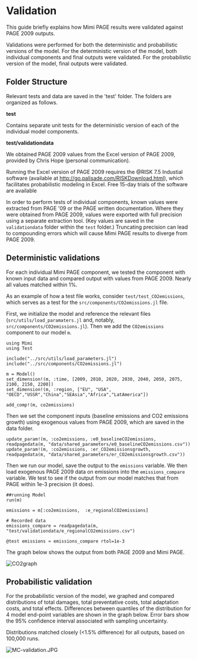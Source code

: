 # Validation

This guide briefly explains how Mimi PAGE results were validated against PAGE 2009 outputs.

Validations were performed for both the deterministic and probabilistic versions of the model. For the deterministic version of the model, both individual components and final outputs were validated. For the probabilistic version of the model, final outputs were validated.

## Folder Structure

Relevant tests and data are saved in the 'test' folder. The folders are organized as follows.

**test**

Contains separate unit tests for the deterministic version of each of the individual model components.

**test/validationdata**

We obtained PAGE 2009 values from the Excel version of PAGE 2009, provided by Chris Hope (personal communication).

Running the Excel version of PAGE 2009 requires the @RISK 7.5 Industial software (available at http://go.palisade.com/RISKDownload.html), which facilitates probabilistic modeling in Excel. Free 15-day trials of the software are available

In order to perform tests of individual components, known values were
extracted from PAGE '09 or the PAGE written documentation. Where they
were obtained from PAGE 2009, values were exported with full precision
using a separate extraction tool. (Key values are saved in the `validationdata` folder within the `test` folder.) Truncating precision can lead to compounding errors which will cause Mimi PAGE results to diverge from PAGE 2009.


## Deterministic validations

For each individual Mimi PAGE component, we tested the component with known input data and compared output with values from PAGE 2009. Nearly all values matched within 1%.

As an example of how a test file works, consider `test/test_CO2emissions`, which serves as a test for the `src/components/CO2emissions.jl` file.

First, we initialize the model and reference the relevant files (`src/utils/load_paramaters.jl` and, notably, `src/components/CO2emissions.jl`). Then we add the `CO2emissions` component to our model `m`.

```
using Mimi
using Test

include("../src/utils/load_parameters.jl")
include("../src/components/CO2emissions.jl")

m = Model()
set_dimension!(m, :time, [2009, 2010, 2020, 2030, 2040, 2050, 2075, 2100, 2150, 2200])
set_dimension!(m, :region, ["EU", "USA", "OECD","USSR","China","SEAsia","Africa","LatAmerica"])

add_comp!(m, co2emissions)
```

Then we set the component inputs (baseline emissions and CO2 emissions growth) using exogenous values from PAGE 2009, which are saved in the data folder.
```
update_param!(m, :co2emissions, :e0_baselineCO2emissions, readpagedata(m, "data/shared_parameters/e0_baselineCO2emissions.csv"))
update_param!(m, :co2emissions, :er_CO2emissionsgrowth, readpagedata(m, "data/shared_parameters/er_CO2emissionsgrowth.csv"))
```

Then we run our model, save the output to the `emissions` variable. We
then load exogenous PAGE 2009 data on emissions into the
`emissions_compare` variable. We test to see if the output from our model matches that from PAGE within 1e-3 precision (it does).

```
##running Model
run(m)

emissions = m[:co2emissions,  :e_regionalCO2emissions]

# Recorded data
emissions_compare = readpagedata(m, "test/validationdata/e_regionalCO2emissions.csv")

@test emissions ≈ emissions_compare rtol=1e-3

```

The graph below shows the output from both PAGE 2009 and Mimi PAGE.

![CO2graph](assets/co2graph.png)


## Probabilistic validation

For the probabilistic version of the model, we graphed and compared
distributions of total damages, total preventative costs, total
adaptation costs, and total effects.  Differences between quantiles of
the distribution for 4 model end-point variables are shown in the
graph below. Error bars show the 95% confidence interval associated
with sampling uncertainty.

Distributions matched closely (<1.5% difference) for all outputs,
based on 100,000 runs.

![MC-validation.JPG](assets/MC-validation.png)
